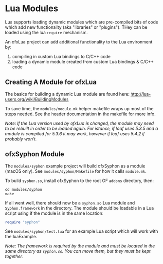 Lua Modules
===========

Lua supports loading dynamic modules which are pre-compiled bits of code which
add new functionality (aka "libraries" or "plugins"). THey can be loaded using
the lua `require` mechanism.

An ofxLua project can add additional functionality to the Lua environment by:

1. compiling in custom Lua bindings to C/C++ code
2. loading a dynamic module created from custom Lua bindings & C/C++ code

Creating A Module for ofxLua
----------------------------

The basics for building a dynamic Lua module are found here: http://lua-users.org/wiki/BuildingModules

To save time, the `modules/module.mk` helper makefile wraps up most of the steps needed. See the header documentation in the makefile for more info.

_Note: If the Lua version used by ofxLua is changed, the module may need to be rebuilt in order to be loaded again. For istance, if loaf uses 5.3.5 and a module is compiled for 5.3.6 it may work, however if loaf uses 5.4.2 if probably won't._

ofxSyphon Module
----------------

The `modules/syphon` example project will build ofxSyphon as a module (macOS only). See `modules/syphon/Makefile` for how it calls `module.mk`.

To build `syphon.so`, install ofxSyphon to the root OF `addons` directory, then:

~~~
cd modules/syphon
make
~~~

If all went well, there should now be a `syphon.so` Lua module and `Syphon.framework` in the directory. The module should be loadable in a Lua script using if the module is in the same location:

```lua
require "syphon"
```

See `modules/syphon/test.lua` for an example Lua script which will work with the luaExample.

_Note: The framework is required by the module and must be located in the same directory as `syphon.so`. You can move them, but they must be kept together._
